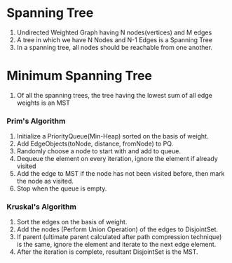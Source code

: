 # Spanning Tree
1. Undirected Weighted Graph having N nodes(vertices) and M edges 
2. A tree in which we have N Nodes and N-1 Edges is a Spanning Tree
3. In a spanning tree, all nodes should be reachable from one another.

# Minimum Spanning Tree
1. Of all the spanning trees, the tree having the lowest sum of all edge weights is an MST

### Prim's Algorithm
1. Initialize a PriorityQueue(Min-Heap) sorted on the basis of weight.
2. Add EdgeObjects(toNode, distance, fromNode) to PQ.
3. Randomly choose a node to start with and add to queue.
4. Dequeue the element on every iteration, ignore the element if already visited
5. Add the edge to MST if the node has not been visited before, then mark the node as visited.
6. Stop when the queue is empty.

### Kruskal's Algorithm
1. Sort the edges on the basis of weight.
2. Add the nodes (Perform Union Operation) of the edges to DisjointSet.
3. If parent (ultimate parent calculated after path compression technique) is the same, ignore the element and 
iterate to the next edge element.
4. After the iteration is complete, resultant DisjointSet is the MST.